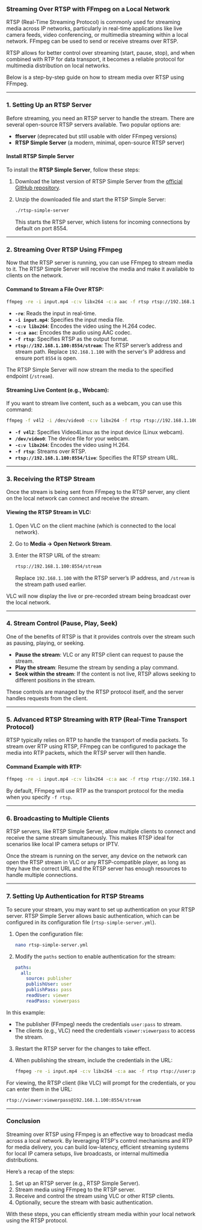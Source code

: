### Streaming Over RTSP with FFmpeg on a Local Network

RTSP (Real-Time Streaming Protocol) is commonly used for streaming media across IP networks, particularly in real-time applications like live camera feeds, video conferencing, or multimedia streaming within a local network. FFmpeg can be used to send or receive streams over RTSP.

RTSP allows for better control over streaming (start, pause, stop), and when combined with RTP for data transport, it becomes a reliable protocol for multimedia distribution on local networks.

Below is a step-by-step guide on how to stream media over RTSP using FFmpeg.

---

### 1. **Setting Up an RTSP Server**

Before streaming, you need an RTSP server to handle the stream. There are several open-source RTSP servers available. Two popular options are:
- **ffserver** (deprecated but still usable with older FFmpeg versions)
- **RTSP Simple Server** (a modern, minimal, open-source RTSP server)

#### **Install RTSP Simple Server**

To install the **RTSP Simple Server**, follow these steps:

1. Download the latest version of RTSP Simple Server from the [official GitHub repository](https://github.com/aler9/rtsp-simple-server).

2. Unzip the downloaded file and start the RTSP Simple Server:

   ```bash
   ./rtsp-simple-server
   ```

   This starts the RTSP server, which listens for incoming connections by default on port 8554.

---

### 2. **Streaming Over RTSP Using FFmpeg**

Now that the RTSP server is running, you can use FFmpeg to stream media to it. The RTSP Simple Server will receive the media and make it available to clients on the network.

#### **Command to Stream a File Over RTSP**:

```bash
ffmpeg -re -i input.mp4 -c:v libx264 -c:a aac -f rtsp rtsp://192.168.1.100:8554/stream
```

- **`-re`**: Reads the input in real-time.
- **`-i input.mp4`**: Specifies the input media file.
- **`-c:v libx264`**: Encodes the video using the H.264 codec.
- **`-c:a aac`**: Encodes the audio using AAC codec.
- **`-f rtsp`**: Specifies RTSP as the output format.
- **`rtsp://192.168.1.100:8554/stream`**: The RTSP server’s address and stream path. Replace `192.168.1.100` with the server's IP address and ensure port `8554` is open.

The RTSP Simple Server will now stream the media to the specified endpoint (`/stream`).

#### **Streaming Live Content (e.g., Webcam)**:

If you want to stream live content, such as a webcam, you can use this command:

```bash
ffmpeg -f v4l2 -i /dev/video0 -c:v libx264 -f rtsp rtsp://192.168.1.100:8554/live
```

- **`-f v4l2`**: Specifies Video4Linux as the input device (Linux webcam).
- **`/dev/video0`**: The device file for your webcam.
- **`-c:v libx264`**: Encodes the video using H.264.
- **`-f rtsp`**: Streams over RTSP.
- **`rtsp://192.168.1.100:8554/live`**: Specifies the RTSP stream URL.

---

### 3. **Receiving the RTSP Stream**

Once the stream is being sent from FFmpeg to the RTSP server, any client on the local network can connect and receive the stream.

#### **Viewing the RTSP Stream in VLC**:

1. Open VLC on the client machine (which is connected to the local network).
2. Go to **Media → Open Network Stream**.
3. Enter the RTSP URL of the stream:

   ```bash
   rtsp://192.168.1.100:8554/stream
   ```

   Replace `192.168.1.100` with the RTSP server’s IP address, and `/stream` is the stream path used earlier.

VLC will now display the live or pre-recorded stream being broadcast over the local network.

---

### 4. **Stream Control (Pause, Play, Seek)**

One of the benefits of RTSP is that it provides controls over the stream such as pausing, playing, or seeking.

- **Pause the stream**: VLC or any RTSP client can request to pause the stream.
- **Play the stream**: Resume the stream by sending a play command.
- **Seek within the stream**: If the content is not live, RTSP allows seeking to different positions in the stream.

These controls are managed by the RTSP protocol itself, and the server handles requests from the client.

---

### 5. **Advanced RTSP Streaming with RTP (Real-Time Transport Protocol)**

RTSP typically relies on RTP to handle the transport of media packets. To stream over RTP using RTSP, FFmpeg can be configured to package the media into RTP packets, which the RTSP server will then handle.

#### **Command Example with RTP**:

```bash
ffmpeg -re -i input.mp4 -c:v libx264 -c:a aac -f rtsp rtsp://192.168.1.100:8554/stream
```

By default, FFmpeg will use RTP as the transport protocol for the media when you specify `-f rtsp`.

---

### 6. **Broadcasting to Multiple Clients**

RTSP servers, like RTSP Simple Server, allow multiple clients to connect and receive the same stream simultaneously. This makes RTSP ideal for scenarios like local IP camera setups or IPTV.

Once the stream is running on the server, any device on the network can open the RTSP stream in VLC or any RTSP-compatible player, as long as they have the correct URL and the RTSP server has enough resources to handle multiple connections.

---

### 7. **Setting Up Authentication for RTSP Streams**

To secure your stream, you may want to set up authentication on your RTSP server. RTSP Simple Server allows basic authentication, which can be configured in its configuration file (`rtsp-simple-server.yml`).

1. Open the configuration file:

   ```bash
   nano rtsp-simple-server.yml
   ```

2. Modify the `paths` section to enable authentication for the stream:

   ```yaml
   paths:
     all:
       source: publisher
       publishUser: user
       publishPass: pass
       readUser: viewer
       readPass: viewerpass
   ```

In this example:
- The publisher (FFmpeg) needs the credentials `user:pass` to stream.
- The clients (e.g., VLC) need the credentials `viewer:viewerpass` to access the stream.

3. Restart the RTSP server for the changes to take effect.

4. When publishing the stream, include the credentials in the URL:

   ```bash
   ffmpeg -re -i input.mp4 -c:v libx264 -c:a aac -f rtsp rtsp://user:pass@192.168.1.100:8554/stream
   ```

For viewing, the RTSP client (like VLC) will prompt for the credentials, or you can enter them in the URL:

```bash
rtsp://viewer:viewerpass@192.168.1.100:8554/stream
```

---

### Conclusion

Streaming over RTSP using FFmpeg is an effective way to broadcast media across a local network. By leveraging RTSP's control mechanisms and RTP for media delivery, you can build low-latency, efficient streaming systems for local IP camera setups, live broadcasts, or internal multimedia distributions.

Here’s a recap of the steps:
1. Set up an RTSP server (e.g., RTSP Simple Server).
2. Stream media using FFmpeg to the RTSP server.
3. Receive and control the stream using VLC or other RTSP clients.
4. Optionally, secure the stream with basic authentication.

With these steps, you can efficiently stream media within your local network using the RTSP protocol.
